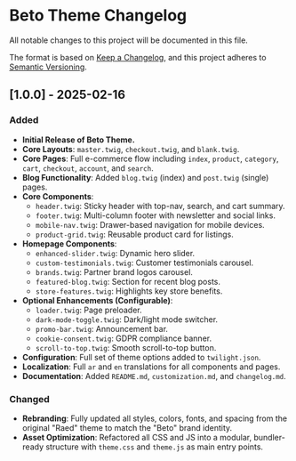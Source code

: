# Beto Theme Changelog

All notable changes to this project will be documented in this file.

The format is based on [Keep a Changelog](https://keepachangelog.com/en/1.0.0/),
and this project adheres to [Semantic Versioning](https://semver.org/spec/v2.0.0.html).

## [1.0.0] - 2025-02-16

### Added
- **Initial Release of Beto Theme.**
- **Core Layouts**: `master.twig`, `checkout.twig`, and `blank.twig`.
- **Core Pages**: Full e-commerce flow including `index`, `product`, `category`, `cart`, `checkout`, `account`, and `search`.
- **Blog Functionality**: Added `blog.twig` (index) and `post.twig` (single) pages.
- **Core Components**:
  - `header.twig`: Sticky header with top-nav, search, and cart summary.
  - `footer.twig`: Multi-column footer with newsletter and social links.
  - `mobile-nav.twig`: Drawer-based navigation for mobile devices.
  - `product-grid.twig`: Reusable product card for listings.
- **Homepage Components**:
  - `enhanced-slider.twig`: Dynamic hero slider.
  - `custom-testimonials.twig`: Customer testimonials carousel.
  - `brands.twig`: Partner brand logos carousel.
  - `featured-blog.twig`: Section for recent blog posts.
  - `store-features.twig`: Highlights key store benefits.
- **Optional Enhancements (Configurable)**:
  - `loader.twig`: Page preloader.
  - `dark-mode-toggle.twig`: Dark/light mode switcher.
  - `promo-bar.twig`: Announcement bar.
  - `cookie-consent.twig`: GDPR compliance banner.
  - `scroll-to-top.twig`: Smooth scroll-to-top button.
- **Configuration**: Full set of theme options added to `twilight.json`.
- **Localization**: Full `ar` and `en` translations for all components and pages.
- **Documentation**: Added `README.md`, `customization.md`, and `changelog.md`.

### Changed
- **Rebranding**: Fully updated all styles, colors, fonts, and spacing from the original "Raed" theme to match the "Beto" brand identity.
- **Asset Optimization**: Refactored all CSS and JS into a modular, bundler-ready structure with `theme.css` and `theme.js` as main entry points.